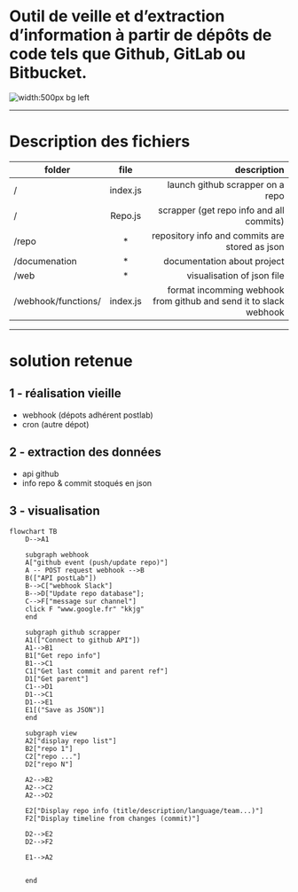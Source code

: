 
# Outil de veille et d’extraction d’information à partir de dépôts de code tels que Github, GitLab ou Bitbucket.

![width:500px bg left](https://www.postlab.fr/build/images/PostLab_dark_background.25537ee9.png)

---

# Description des fichiers


| folder              |   file   |                                                       description |
| ------------------- | :------: | ----------------------------------------------------------------: |
| /                   | index.js |                                  launch github scrapper on a repo |
| /                   | Repo.js  |                          scrapper (get repo info and all commits) |
| /repo               |    *     |                    repository info and commits are stored as json |
| /documenation       |    *     |                                       documentation about project |
| /web                |    *     |                                        visualisation of json file |
| /webhook/functions/ | index.js | format incomming webhook from github and send it to slack webhook |




---
# solution retenue

## 1 - réalisation vieille
- webhook (dépots adhérent postlab)
- cron (autre dépot)
## 2 - extraction des données
- api github
- info repo & commit stoqués en json
## 3 -  visualisation

```mermaid
flowchart TB
    D-->A1

    subgraph webhook
    A["github event (push/update repo)"]
    A -- POST request webhook -->B
    B(["API postLab"])
    B-->C["webhook Slack"]
    B-->D["Update repo database"];
    C-->F["message sur channel"]
    click F "www.google.fr" "kkjg"
    end

    subgraph github scrapper
    A1(["Connect to github API"])
    A1-->B1
    B1["Get repo info"]
    B1-->C1
    C1["Get last commit and parent ref"]
    D1["Get parent"]
    C1-->D1
    D1-->C1
    D1-->E1
    E1[("Save as JSON")]
    end

    subgraph view
    A2["display repo list"]
    B2["repo 1"]
    C2["repo ..."]
    D2["repo N"]

    A2-->B2
    A2-->C2
    A2-->D2

    E2["Display repo info (title/description/language/team...)"]
    F2["Display timeline from changes (commit)"]

    D2-->E2
    D2-->F2

    E1-->A2


    end
    
```
